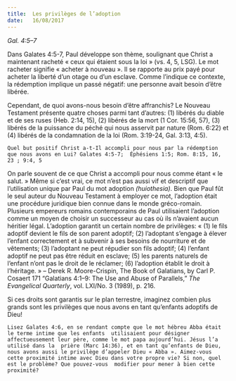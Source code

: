 ```yaml
---
title:  Les privilèges de l’adoption 
date:   16/08/2017
---
```


_Gal. 4:5–7_

Dans Galates 4:5-7, Paul développe son thème, soulignant que Christ a maintenant racheté « ceux qui étaient  sous la loi » (vs. 4, 5, LSG). Le mot racheter signifie « acheter à nouveau ». Il se rapporte au prix payé pour  acheter la liberté d’un otage ou d’un esclave. Comme l’indique ce contexte, la rédemption implique un passé  négatif: une personne avait besoin d’être libérée. 

Cependant, de quoi avons-nous besoin d’être affranchis? Le Nouveau Testament présente quatre choses parmi  tant d’autres: (1) libérés du diable et de ses ruses (Heb. 2:14, 15), (2) libérés de la mort (1 Cor. 15:56, 57), (3) libérés de la puissance du péché qui nous asservit par nature (Rom. 6:22) et (4) libérés de la condamnation de  la loi (Rom. 3:19-24, Gal. 3:13, 4:5). 

`Quel but positif Christ a-t-Il accompli pour nous par la rédemption que nous avons en Lui? Galates 4:5-7;  Éphésiens 1:5; Rom. 8:15, 16, 23 ; 9:4, 5`

On parle souvent de ce que Christ a accompli pour nous comme étant « le salut. » Même si c’est vrai, ce mot  n’est pas aussi vif et descriptif que l’utilisation unique par Paul du mot adoption *(huiothesia)*. Bien que Paul fût  le seul auteur du Nouveau Testament à employer ce mot, l’adoption était une procédure juridique bien connue  dans le monde gréco-romain. Plusieurs empereurs romains contemporains de Paul utilisaient l’adoption comme  un moyen de choisir un successeur au cas où ils n’avaient aucun héritier légal. L’adoption garantit un certain  nombre de privilèges: « (1) le fils adoptif devient le fils de son parent adoptif; (2) l’adoptant s’engage à élever  l’enfant correctement et à subvenir à ses besoins de nourriture et de vêtements; (3) l’adoptant ne peut répudier  son fils adoptif; (4) l’enfant adoptif ne peut pas être réduit en esclave; (5) les parents naturels de l’enfant n’ont  pas le droit de le réclamer; (6) l’adoption établit le droit à l’héritage. » – Derek R. Moore-Crispin, The Book of  Galatians, by Carl P. Cosaert 171 “Galatians 4:1–9: The Use and Abuse of Parallels,” *The Evangelical Quarterly*,  vol. LXI/No. 3 (1989), p. 216. 

Si ces droits sont garantis sur le plan terrestre, imaginez combien plus grands sont les privilèges que nous  avons en tant qu’enfants adoptifs de Dieu! 

`Lisez Galates 4:6, en se rendant compte que le mot hébreu Abba était le terme intime que les enfants  utilisaient pour désigner affectueusement leur père, comme le mot papa aujourd’hui. Jésus l’a utilisé dans la  prière (Marc 14:36), et en tant qu’enfants de Dieu, nous avons aussi le privilège d’appeler Dieu « Abba ». Aimez-vous cette proximité intime avec Dieu dans votre propre vie? Si non, quel est le problème? Que pouvez-vous  modifier pour mener à bien cette proximité?`